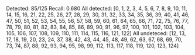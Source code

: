 Detected: 85/125
Recall: 0.680
All detected: [0, 1, 2, 3, 4, 5, 6, 7, 8, 9, 10, 11, 14, 15, 16, 21, 22, 25, 26, 27, 28, 29, 30, 31, 32, 33, 34, 35, 36, 39, 40, 41, 46, 47, 50, 51, 52, 53, 54, 55, 56, 57, 58, 59, 60, 61, 64, 65, 66, 71, 72, 75, 76, 77, 78, 79, 80, 81, 82, 83, 84, 85, 86, 89, 90, 91, 96, 97, 100, 101, 102, 103, 104, 105, 106, 107, 108, 109, 110, 111, 114, 115, 116, 121, 122]
All undeteced: [12, 13, 17, 18, 19, 20, 23, 24, 37, 38, 42, 43, 44, 45, 48, 49, 62, 63, 67, 68, 69, 70, 73, 74, 87, 88, 92, 93, 94, 95, 98, 99, 112, 113, 117, 118, 119, 120, 123, 124]
